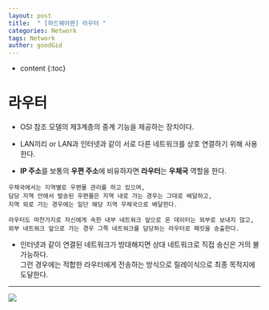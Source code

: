 ```yaml
---
layout: post
title:  " [하드웨어편] 라우터 "
categories: Network
tags: Network
author: goodGid
---
```

* content
{:toc}


# 라우터

* OSI 참조 모델의 제3계층의 중계 기능을 제공하는 장치이다.

* LAN끼리 or LAN과 인터넷과 같이 서로 다른 네트워크를 상호 연결하기 위해 사용한다.

* <b>IP 주소</b>를 보통의 <b>우편 주소</b>에 비유하자면 <b>라우터</b>는 <b>우체국</b> 역할을 한다.

```
우체국에서는 지역별로 우편물 관리를 하고 있으며,
담당 지역 안에서 발송된 우편물은 지역 내로 가는 경우는 그대로 배달하고,
지역 외로 가는 경우에는 일단 해당 지역 우체국으로 배달한다.

라우터도 마찬가지로 자신에게 속한 내부 네트워크 앞으로 온 데이터는 외부로 보내지 않고,
외부 네트워크 앞으로 가는 경우 그쪽 네트워크를 담당하는 라우터로 패킷을 송출한다.
```

* 인터넷과 같이 연결된 네트워크가 방대해지면 상대 네트워크로 직접 송신은 거의 불가능하다. <br> 그런 경우에는 적합한 라우터에게 전송하는 방식으로 릴레이식으로 최종 목적지에 도달한다.


---


![](/assets/img/network/router_1.png)



